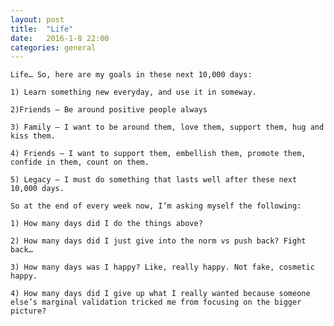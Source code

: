 ```yaml
---
layout: post
title:  "Life"
date:   2016-1-8 22:00
categories: general
---
```



    Life… So, here are my goals in these next 10,000 days:

    1) Learn something new everyday, and use it in someway.

    2)Friends — Be around positive people always

    3) Family — I want to be around them, love them, support them, hug and kiss them.

    4) Friends — I want to support them, embellish them, promote them, confide in them, count on them.

    5) Legacy — I must do something that lasts well after these next 10,000 days.

    So at the end of every week now, I’m asking myself the following:

    1) How many days did I do the things above?

    2) How many days did I just give into the norm vs push back? Fight back…

    3) How many days was I happy? Like, really happy. Not fake, cosmetic happy.

    4) How many days did I give up what I really wanted because someone else’s marginal validation tricked me from focusing on the bigger picture?
